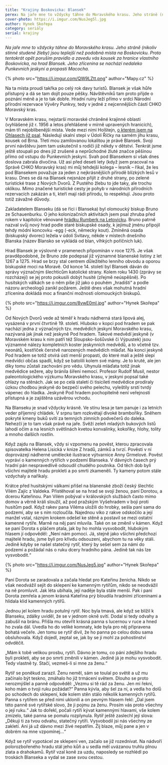 ```yaml
---
title: "Krajiny Boskovicka: Blansek"
perex: Na jaře mne to vždycky táhne do Moravského krasu. Jeho stráně (nikoliv stinné studené žleby) jsou teplejší než podobná místa na Boskovicku. Proto tentokrát opět poruším pravidlo a zavedu vás kousek za hranice vlastního Boskovicka, na hrad Blansek.
cover-photo: https://i.imgur.com/NusJeg5l.jpg
author: Hynek Skořepa
category: seriály
serial: krajiny
---
```


*Na jaře mne to vždycky táhne do Moravského krasu. Jeho stráně (nikoliv stinné studené žleby) jsou teplejší než podobná místa na Boskovicku. Proto tentokrát opět poruším pravidlo a zavedu vás kousek za hranice vlastního Boskovicka, na hrad Blansek. Jeho zřícenina se nachází nedaleko Punkevních jeskyní a propasti Macocha.*

{% photo src="https://i.imgur.com/QW9LZtt.png" author="Mapy.cz" %}

Na ta místa proudí takřka po celý rok davy turistů. Blansek je však hůře přístupný a dá se tam dojít pouze pěšky. Návštěvníků tam proto přijde o poznání méně a je to tak dobře. Hradní ruiny leží přímo v srdci Národní přírodní rezervace Vývěry Punkvy, tedy v jedné z nejcennějších částí CHKO Moravský kras.

V Moravském krasu, nejstarší moravské chráněné krajinné oblasti (vyhlášené již r. 1956 a letos přehlášené v mírně upravených hranicích), mám tři nejoblíbenější místa. Vede mezi nimi Holštejn, [o kterém jsem na Ohlasech již psal](https://ohlasy.info/clanky/2016/01/holstejn.html). Následují skalní stepi v Údolí Říčky na samém jihu krasu, kousek od Brna. Třetí mou zamilovanou lokalitou je právě Blansek. Svoji první návštěvu jsem tam uskutečnil s rodiči již někdy v dětství. Tenkrát jsme ještě stoupali po dnes již zrušené a neprůchodné žluté značce pěšinou přímo od vstupu do Punkevních jeskyní. Svah pod Blansekem si však dnes doslova zabrala divočina. Už asi před deseti lety (když jsem pracoval na Správě CHKO Moravský kras) mi můj tehdejší kolega – lesník – říkal, že les pod Blansekem považuje za jeden z nejkrásnějších přírodě blízkých lesů v krasu. Dnes se dá na Blansek nejsnáze přijít z druhé strany, po zelené turistické trase z Nových Dvorů. Z Pustého žlebu to jde taky, ale trochu oklikou. Mimo značené turistické cesty je pohyb v národních přírodních rezervacích zakázán a ti, kteří mají rádi přírodu, to respektují. Jsou proto totiž závažné důvody.

Zakladatelem Blanseku (dá se říci i Blanseka) byl olomoucký biskup Bruno ze Schauenburku. O jeho kolonizačních aktivitách jsem psal zhruba před rokem v kapitolce věnované [hrádku Rumberk na Letovicku](https://ohlasy.info/clanky/2018/03/rumberk.html). Bruno patrně nazval svůj nový hrad podle staré biskupské osady, k jejímuž jménu připojil tehdy módní koncovku -egg (-eck, německy kout). Zmíněná osada (biskupský dvorec) ležela v údolí Svitavy, někde v místech dnešního Blanska (název Blansko se vykládá od blan, vlhkých poříčních luk).

Hrad Blansek je výslovně v pramenech připomínán v roce 1275. Je však pravděpodobné, že Bruno zde podepsal již významné blanenské listiny z let 1267 a 1275. Hrad se brzy stal centrem důležitého lenního obvodu a oporou biskupské moci na Moravě. Od konce 14. století byl Blansek dáván do správy význačným šlechticům katolické strany. Kolem roku 1430 (zprávy se rozcházejí) se jej proto pokusili dobýt husité (zřejmě neúspěšně). Po husitských válkách se o něm píše již jako o pouhém „hradišti“ a podle názoru archeologů zanikl požárem. Ještě dnes však mohutná hradní zřícenina dokládá moc a finanční možnosti olomouckých biskupů.

{% photo src="https://i.imgur.com/8vwE0ml.jpg" author="Hynek Skořepa" %}

Od Nových Dvorů vede až téměř k hradu nádherná stará lipová alej, vysázená v první čtvrtině 19. století. Hluboko v kopci pod hradem se pak nachází jedna z význačných tzv. medvědích jeskyní Moravského krasu, nazývaná jak jinak než jeskyně Pod hradem. Takové medvědí jeskyně (v Moravském krasu k nim patří též Sloupsko-šošůvské či Výpustek) jsou významné nálezy kompletních koster jeskynních medvědů, a to včetně tzv. neonátů, kostřiček čerstvě narozených medvědích mláďat. Na konci jeskyně Pod hradem se totiž otvírá ústí menší propasti, do které malí a ještě slepí medvídci občas spadli, když se batolili kolem své mámy. Je to kruté, ale jen díky tomu zůstali zachováni pro vědu. Uhynulá mláďata totiž jinak medvědice sežere, aby bránila šíření nemocí. Profesor Rudolf Musil, nestor paleontologického výzkumu Moravského krasu, v jeskyni popsal také ohlazy na stěnách. Jak se po celá staletí či tisíciletí medvědice prodíraly úzkou chodbou jeskyně do bezpečí svého pelechu, vyleštily srstí tvrdý vápenec do hladka. Jeskyně Pod hradem pochopitelně není veřejnosti přístupná a je zajištěna uzávěrou vchodu.

Na Blanseku je snad vždycky krásně. Ve stínu lesa je tam panuje i za letních veder příjemný chládek. V srpnu tam rozkvétají divoké bramboříky. Sněhem pokryté kmeny buků svítí za temných zimních podvečerů do daleka. Nehezčí je to tam však právě na jaře. Svěží zeleň mladých bukových listů lahodí očím a na lesních světlinách kvetou konvalinky, kokoříky, hlohy, tolity a mnoho dalších rostlin.

Když zajdu na Blansek, vždy si vzpomenu na pověst, kterou zpracovala spisovatelka Helena Lisická v knize Z hradů, zámků a tvrzí. Pověsti v ní doprovázejí nádherné umělecké ilustrace výtvarnice Anny Grmelové. Pověst vypráví o kamenných rytířích v podzemí Blanseka. V dávných časech prý hradní pán nespravedlivě odsoudil chudého poutníka. Od těch dob byli všichni majitelé hradu prokleti a po smrti zkameněli. Ty kameny potom stále vzdychaly a naříkaly. 

Krátce před husitskými válkami přišel na blanenské zboží český šlechtic Vilém Zajíc z Valdeka. Přistěhoval se na hrad se svojí ženou, paní Dorotou, a dcerou Kateřinou. Pan Vilém pobýval v královských službách často mimo domov a věrně králi sloužil, až pod pražským Vyšehradem v boji proti husitům padl. Když rakev pana Viléma uložili do hrobky, sešla paní sama do podzemí, aby se s ním rozloučila. Najednou víko z rakve odskočilo a její manžel vstal, rázným krokem odešel ke stěně a postavil se mezi ostatní kamenné rytíře. Marně na něj paní mluvila. Také on se změnil v kámen. Když se paní Dorota s pláčem ptala, jak by ho mohla vysvobodit, hlubokým hlasem jí odpověděl: „Není nám pomoci. Já, stejně jako všichni předchozí majitelé hradu, jsme byli pro křivdu odsouzeni, abychom tu na věky stáli. Jedině kdyby se našel statečný rytíř, který by sešel sem za námi do podzemí a požádal nás o ruku dcery hradního pána. Jedině tak nás lze vysvobodit.“

{% photo src="https://i.imgur.com/NusJeg5.jpg" author="Hynek Skořepa" %}

Paní Dorota se zaradovala a začala hledat pro Kateřinu ženicha. Nikdo se však neodvážil sejít do sklepení ke kamenným rytířům, nikdo se neodvážil na ně promluvit. Jak léta ubíhala, její naděje byla stále menší. Pak i paní Dorota zemřela a jenom krásná Kateřina prý bloudila hradními zříceninami a hlídala klid kamenných rytířů. 

Jednou jel kolem hradu potulný rytíř. Noc byla tmavá, ale když se blížil k Blanseku, zdálky uviděl, že se v jednom okně svítí. Dodal si tedy odvahy a zabušil na bránu. Přišla mu otevřít krásná panna s lucernou v ruce a hned ho zvala dál. Uvedla ho do veliké komnaty, kde byla pro něj připravena bohatá večeře. Jen tomu se rytíř divil, že ho panna po celou dobu sama obsluhovala. Když dojedl, zeptal se, jak by se jí mohl za pohostinství odvděčit. 

„Mám k tobě velikou prosbu, rytíři. Dávno je tomu, co páni zdejšího hradu byli prokleti, aby se po smrti změnili v kámen. Jedině já je mohu vysvobodit. Tedy vlastně ty. Stačí, vezmeš-li si mne za ženu.“

Rytíř se poněkud zarazil. Ženu neměl, sám se toulal po světě a už mu začínalo být teskno, zmáhalo ho již trmácení světem. Dlouho se proto nerozmýšlel a panně odpověděl: „Vezmu si tě rád za ženu. Jen mi řekni, koho mám o tvoji ruku požádat?“ Panna kývla, aby šel za ní, a vedla ho dolů po schodech do sklepení, kde kolem stěn stálo několik kamenných rytířů. Panna s rytířem se před nimi uklonili a on pevným hlasem řekl: „Dal jsem této panně své rytířské slovo, že ji pojmu za ženu. Prosím vás proto všechny o její ruku.“ Jak to dořekl, počali rytíři kývat kamennými hlavami, vše kolem zmizelo, také panna se pomalu rozplynula. Rytíř ještě zaslechl její slova: „Děkuji ti za tvou odvahu, statečný rytíři. Vysvobodil jsi nás všechny ze zakletí. Ani já už dávno mezi živé nepatřím. Žij blaze, můj pane a jen v dobrém na mne vzpomínej…“ 

Když se rytíř vypotácel ze sklepení ven, začalo se již rozednívat. Na nádvoří polorozbořeného hradu stál jeho kůň a u sedla měl uvázanou truhlu plnou zlata a drahokamů. Rytíř vzal koně za uzdu, naposledy se rozhlédl po troskách Blanseka a vydal se zase svou cestou.